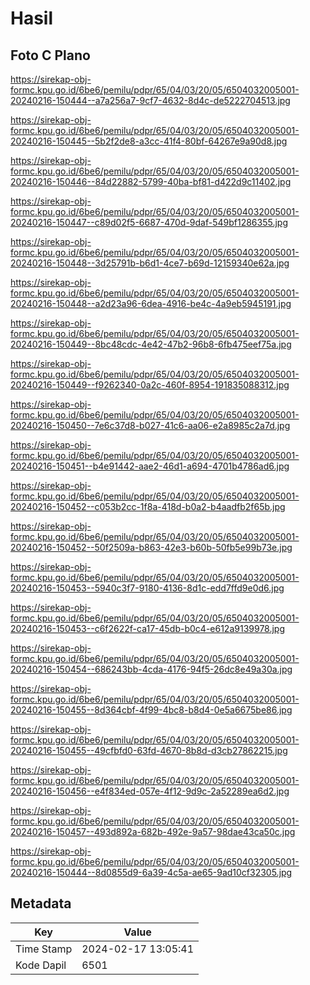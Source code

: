 # Hasil

## Foto C Plano

https://sirekap-obj-formc.kpu.go.id/6be6/pemilu/pdpr/65/04/03/20/05/6504032005001-20240216-150444--a7a256a7-9cf7-4632-8d4c-de5222704513.jpg

https://sirekap-obj-formc.kpu.go.id/6be6/pemilu/pdpr/65/04/03/20/05/6504032005001-20240216-150445--5b2f2de8-a3cc-41f4-80bf-64267e9a90d8.jpg

https://sirekap-obj-formc.kpu.go.id/6be6/pemilu/pdpr/65/04/03/20/05/6504032005001-20240216-150446--84d22882-5799-40ba-bf81-d422d9c11402.jpg

https://sirekap-obj-formc.kpu.go.id/6be6/pemilu/pdpr/65/04/03/20/05/6504032005001-20240216-150447--c89d02f5-6687-470d-9daf-549bf1286355.jpg

https://sirekap-obj-formc.kpu.go.id/6be6/pemilu/pdpr/65/04/03/20/05/6504032005001-20240216-150448--3d25791b-b6d1-4ce7-b69d-12159340e62a.jpg

https://sirekap-obj-formc.kpu.go.id/6be6/pemilu/pdpr/65/04/03/20/05/6504032005001-20240216-150448--a2d23a96-6dea-4916-be4c-4a9eb5945191.jpg

https://sirekap-obj-formc.kpu.go.id/6be6/pemilu/pdpr/65/04/03/20/05/6504032005001-20240216-150449--8bc48cdc-4e42-47b2-96b8-6fb475eef75a.jpg

https://sirekap-obj-formc.kpu.go.id/6be6/pemilu/pdpr/65/04/03/20/05/6504032005001-20240216-150449--f9262340-0a2c-460f-8954-191835088312.jpg

https://sirekap-obj-formc.kpu.go.id/6be6/pemilu/pdpr/65/04/03/20/05/6504032005001-20240216-150450--7e6c37d8-b027-41c6-aa06-e2a8985c2a7d.jpg

https://sirekap-obj-formc.kpu.go.id/6be6/pemilu/pdpr/65/04/03/20/05/6504032005001-20240216-150451--b4e91442-aae2-46d1-a694-4701b4786ad6.jpg

https://sirekap-obj-formc.kpu.go.id/6be6/pemilu/pdpr/65/04/03/20/05/6504032005001-20240216-150452--c053b2cc-1f8a-418d-b0a2-b4aadfb2f65b.jpg

https://sirekap-obj-formc.kpu.go.id/6be6/pemilu/pdpr/65/04/03/20/05/6504032005001-20240216-150452--50f2509a-b863-42e3-b60b-50fb5e99b73e.jpg

https://sirekap-obj-formc.kpu.go.id/6be6/pemilu/pdpr/65/04/03/20/05/6504032005001-20240216-150453--5940c3f7-9180-4136-8d1c-edd7ffd9e0d6.jpg

https://sirekap-obj-formc.kpu.go.id/6be6/pemilu/pdpr/65/04/03/20/05/6504032005001-20240216-150453--c6f2622f-ca17-45db-b0c4-e612a9139978.jpg

https://sirekap-obj-formc.kpu.go.id/6be6/pemilu/pdpr/65/04/03/20/05/6504032005001-20240216-150454--686243bb-4cda-4176-94f5-26dc8e49a30a.jpg

https://sirekap-obj-formc.kpu.go.id/6be6/pemilu/pdpr/65/04/03/20/05/6504032005001-20240216-150455--8d364cbf-4f99-4bc8-b8d4-0e5a6675be86.jpg

https://sirekap-obj-formc.kpu.go.id/6be6/pemilu/pdpr/65/04/03/20/05/6504032005001-20240216-150455--49cfbfd0-63fd-4670-8b8d-d3cb27862215.jpg

https://sirekap-obj-formc.kpu.go.id/6be6/pemilu/pdpr/65/04/03/20/05/6504032005001-20240216-150456--e4f834ed-057e-4f12-9d9c-2a52289ea6d2.jpg

https://sirekap-obj-formc.kpu.go.id/6be6/pemilu/pdpr/65/04/03/20/05/6504032005001-20240216-150457--493d892a-682b-492e-9a57-98dae43ca50c.jpg

https://sirekap-obj-formc.kpu.go.id/6be6/pemilu/pdpr/65/04/03/20/05/6504032005001-20240216-150444--8d0855d9-6a39-4c5a-ae65-9ad10cf32305.jpg


## Metadata

| Key        | Value               |
| ---------- | ------------------- |
| Time Stamp | 2024-02-17 13:05:41 |
| Kode Dapil | 6501                |



